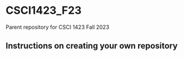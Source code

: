 # CSCI1423_F23
Parent repository for CSCI 1423 Fall 2023 

## Instructions on creating your own repository 

